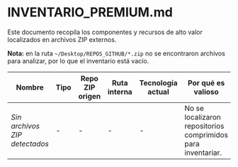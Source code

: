 # INVENTARIO_PREMIUM.md

Este documento recopila los componentes y recursos de alto valor localizados en archivos ZIP externos.

**Nota:** en la ruta `~/Desktop/REPOS_GITHUB/*.zip` no se encontraron archivos para analizar, por lo que el inventario está vacío.

| Nombre                        | Tipo | Repo ZIP origen | Ruta interna | Tecnología actual | Por qué es valioso                                           | Dificultad migrar | Carpeta destino | Ideas adicionales |
| ----------------------------- | ---- | --------------- | ------------ | ----------------- | ------------------------------------------------------------ | ----------------- | --------------- | ----------------- |
| _Sin archivos ZIP detectados_ | -    | -               | -            | -                 | No se localizaron repositorios comprimidos para inventariar. | -                 | -               | -                 |
